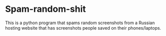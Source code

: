 # Spam-random-shit
This is a python program that spams random screenshots from a Russian hosting website that has screenshots people saved on their phones/laptops. 
